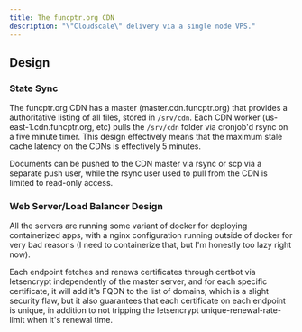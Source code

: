 ```yaml
---
title: The funcptr.org CDN
description: "\"Cloudscale\" delivery via a single node VPS."
---
```


## Design

### State Sync

The funcptr.org CDN has a master (master.cdn.funcptr.org) that provides a authoritative listing of all files, stored in `/srv/cdn`.
Each CDN worker (us-east-1.cdn.funcptr.org, etc) pulls the `/srv/cdn` folder via cronjob'd rsync on a five minute timer.
This design effectively means that the maximum stale cache latency on the CDNs is effectively 5 minutes.

Documents can be pushed to the CDN master via rsync or scp via a separate push user, while the rsync user used to pull from the CDN is limited to read-only access.

### Web Server/Load Balancer Design

All the servers are running some variant of docker for deploying containerized apps, with a nginx configuration running outside of docker for very bad reasons (I need to containerize that, but I'm honestly too lazy right now).

Each endpoint fetches and renews certificates through certbot via letsencrypt independently of the master server, and for each specific certificate, it will add it's FQDN to the list of domains, which is a slight security flaw, but it also guarantees that each certificate on each endpoint is unique, in addition to not tripping the letsencrypt unique-renewal-rate-limit when it's renewal time.